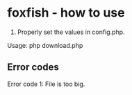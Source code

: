 # foxfish - how to use
1) Properly set the values in config.php.


Usage: php download.php


## Error codes
Error code 1: File is too big.